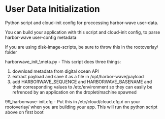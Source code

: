User Data Initialization
========================
Python script and cloud-init config for proccessing harbor-wave user-data.

You can build your application with this script and cloud-init config, to parse
harbor-wave user-config metadata

If you are using disk-image-scripts, be sure to throw
this in the rootoverlay/ folder

harborwave\_init_\meta.py -
This script does three things:
1. download metadata from digital ocean API
2. extract payload and save it as a file in /opt/harbor-wave/payload
3. add HARBORWAVE\_SEQUENCE and HARBORWAVE\_BASENAME and their corresponding
values to /etc/environment so they can easily be refrenced by an application
on the droplet/machine spawned

99\_harborwave-init.cfg -
Put this in /etc/cloud/cloud.cfg.d on your rootoverlay/ when you are building
your app. This will run the python script above on first boot
